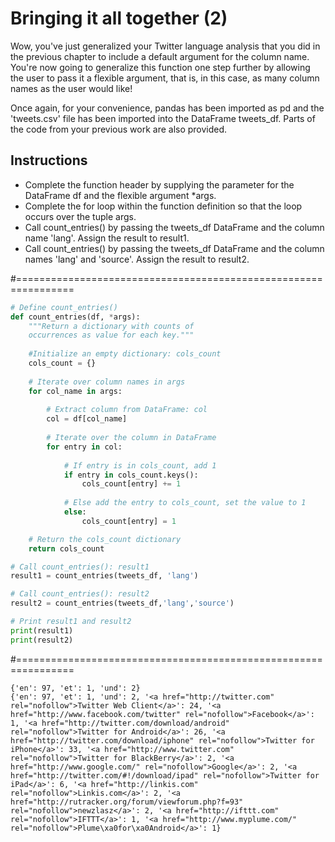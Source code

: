 # Bringing it all together (2)

Wow, you've just generalized your Twitter language analysis that you did in the previous chapter to include a default argument for the column name. You're now going to generalize this function one step further by allowing the user to pass it a flexible argument, that is, in this case, as many column names as the user would like!

Once again, for your convenience, pandas has been imported as pd and the 'tweets.csv' file has been imported into the DataFrame tweets_df. Parts of the code from your previous work are also provided.

## Instructions

* Complete the function header by supplying the parameter for the DataFrame df and the flexible argument *args.
* Complete the for loop within the function definition so that the loop occurs over the tuple args.
* Call count_entries() by passing the tweets_df DataFrame and the column name 'lang'. Assign the result to result1.
* Call count_entries() by passing the tweets_df DataFrame and the column names 'lang' and 'source'. Assign the result to result2.

#================================================================

``` python
# Define count_entries()
def count_entries(df, *args):
    """Return a dictionary with counts of
    occurrences as value for each key."""
    
    #Initialize an empty dictionary: cols_count
    cols_count = {}
    
    # Iterate over column names in args
    for col_name in args:
    
        # Extract column from DataFrame: col
        col = df[col_name]
    
        # Iterate over the column in DataFrame
        for entry in col:
    
            # If entry is in cols_count, add 1
            if entry in cols_count.keys():
                cols_count[entry] += 1
    
            # Else add the entry to cols_count, set the value to 1
            else:
                cols_count[entry] = 1

    # Return the cols_count dictionary
    return cols_count

# Call count_entries(): result1
result1 = count_entries(tweets_df, 'lang')

# Call count_entries(): result2
result2 = count_entries(tweets_df,'lang','source')

# Print result1 and result2
print(result1)
print(result2)


```

#================================================================

``` output
{'en': 97, 'et': 1, 'und': 2}
{'en': 97, 'et': 1, 'und': 2, '<a href="http://twitter.com" rel="nofollow">Twitter Web Client</a>': 24, '<a href="http://www.facebook.com/twitter" rel="nofollow">Facebook</a>': 1, '<a href="http://twitter.com/download/android" rel="nofollow">Twitter for Android</a>': 26, '<a href="http://twitter.com/download/iphone" rel="nofollow">Twitter for iPhone</a>': 33, '<a href="http://www.twitter.com" rel="nofollow">Twitter for BlackBerry</a>': 2, '<a href="http://www.google.com/" rel="nofollow">Google</a>': 2, '<a href="http://twitter.com/#!/download/ipad" rel="nofollow">Twitter for iPad</a>': 6, '<a href="http://linkis.com" rel="nofollow">Linkis.com</a>': 2, '<a href="http://rutracker.org/forum/viewforum.php?f=93" rel="nofollow">newzlasz</a>': 2, '<a href="http://ifttt.com" rel="nofollow">IFTTT</a>': 1, '<a href="http://www.myplume.com/" rel="nofollow">Plume\xa0for\xa0Android</a>': 1}


```
